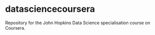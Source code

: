 datasciencecoursera
===================

Repository for the John Hopkins Data Science specialisation course on Coursera.
